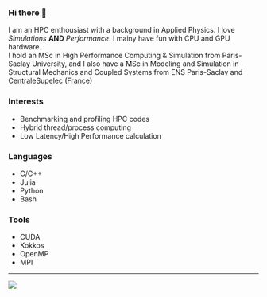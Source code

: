 ### Hi there 👾

I am an HPC enthousiast with a background in Applied Physics. I love _Simulations_ **AND** _Performance_. I mainy have fun with CPU and GPU hardware.  
I hold an MSc in High Performance Computing & Simulation from Paris-Saclay University, and I also have a MSc in Modeling and Simulation in Structural Mechanics and Coupled Systems from ENS Paris-Saclay and CentraleSupelec (France)

### Interests

- Benchmarking and profiling HPC codes
- Hybrid thread/process computing
- Low Latency/High Performance calculation

### Languages
-  C/C++
-  Julia
-  Python
-  Bash

### Tools
- CUDA
- Kokkos
- OpenMP
- MPI

---
  <a href="https://github.com/dssgabriel/top-langs">
    <img src="https://github-readme-stats.vercel.app/api/top-langs/?username=sbstndb&langs_count=8&layout=compact&bg_color=303446&text_color=c6d0f5&icon_color=ca9ee6&title_color=81c8be" align="center"/>
  </a>
</div>
<!--
**sbstndb/sbstndb** is a ✨ _special_ ✨ repository because its `README.md` (this file) appears on your GitHub profile.

Here are some ideas to get you started:

- 🔭 I’m currently working on ...
- 🌱 I’m currently learning ...
- 👯 I’m looking to collaborate on ...
- 🤔 I’m looking for help with ...
- 💬 Ask me about ...
- 📫 How to reach me: ...
- 😄 Pronouns: ...
- ⚡ Fun fact: ...
-->
